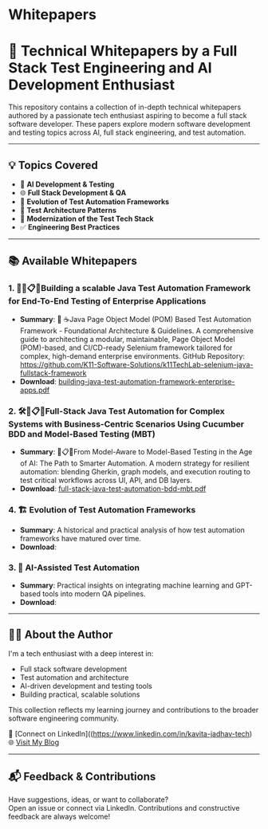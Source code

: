 # Whitepapers
# 📄 Technical Whitepapers by a Full Stack Test Engineering and AI Development Enthusiast

This repository contains a collection of in-depth technical whitepapers authored by a passionate tech enthusiast aspiring to become a full stack software developer. These papers explore modern software development and testing topics across AI, full stack engineering, and test automation.

---

## 💡 Topics Covered

- 🤖 **AI Development & Testing**
- 🌐 **Full Stack Development & QA**
- 🔁 **Evolution of Test Automation Frameworks**
- 🧱 **Test Architecture Patterns**
- 🧰 **Modernization of the Test Tech Stack**
- ✅ **Engineering Best Practices**

---

## 📚 Available Whitepapers

### 1. 🧠🧱📋🔄Building a scalable Java Test Automation Framework for End-To-End Testing of Enterprise Applications
- **Summary**: 🧱 ☕Java Page Object Model (POM) Based Test Automation Framework - Foundational Architecture & Guidelines. A comprehensive guide to architecting a modular, maintainable, Page Object Model (POM)-based, and CI/CD-ready Selenium framework tailored for complex, high-demand enterprise environments.
GitHub Repository: https://github.com/K11-Software-Solutions/k11TechLab-selenium-java-fullstack-framework
- **Download**: [building-java-test-automation-framework-enterprise-apps.pdf](https://github.com/your-username/whitepapers/raw/main/building-java-test-automation-framework-enterprise-apps.pdf)

### 2. 🛠️🧱📋🔄Full-Stack Java Test Automation for Complex Systems with Business-Centric Scenarios Using Cucumber BDD and Model-Based Testing (MBT)
- **Summary**:  🧱📋🔄From Model-Aware to Model-Based Testing in the Age of AI: The Path to Smarter Automation. A modern strategy for resilient automation: blending Gherkin, graph models, and execution routing to test critical workflows across UI, API, and DB layers.
- **Download**: [full-stack-java-test-automation-bdd-mbt.pdf](https://github.com/your-username/whitepapers/raw/main/full-stack-java-test-automation-bdd-mbt.pdf)

### 4. 🏗️ Evolution of Test Automation Frameworks
- **Summary**: A historical and practical analysis of how test automation frameworks have matured over time.
- **Download**: 

### 3. 🧠 AI-Assisted Test Automation
- **Summary**: Practical insights on integrating machine learning and GPT-based tools into modern QA pipelines.
- **Download**:




---

## 🧑‍💻 About the Author

I'm a tech enthusiast with a deep interest in:
- Full stack software development
- Test automation and architecture
- AI-driven development and testing tools
- Building practical, scalable solutions

This collection reflects my learning journey and contributions to the broader software engineering community.

🔗 [Connect on LinkedIn]((https://www.linkedin.com/in/kavita-jadhav-tech) 
🌐 [Visit My Blog](https://www.softwaretestautomation.org)

---

## 📬 Feedback & Contributions

Have suggestions, ideas, or want to collaborate?  
Open an issue or connect via LinkedIn. Contributions and constructive feedback are always welcome!

